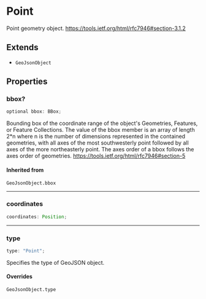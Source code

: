 # Point

Point geometry object.
https://tools.ietf.org/html/rfc7946#section-3.1.2

## Extends

- `GeoJsonObject`

## Properties

### bbox?

```ts
optional bbox: BBox;
```

Bounding box of the coordinate range of the object's Geometries, Features, or Feature Collections.
The value of the bbox member is an array of length 2*n where n is the number of dimensions
represented in the contained geometries, with all axes of the most southwesterly point
followed by all axes of the more northeasterly point.
The axes order of a bbox follows the axes order of geometries.
https://tools.ietf.org/html/rfc7946#section-5

#### Inherited from

`GeoJsonObject.bbox`

***

### coordinates

```ts
coordinates: Position;
```

***

### type

```ts
type: "Point";
```

Specifies the type of GeoJSON object.

#### Overrides

`GeoJsonObject.type`
